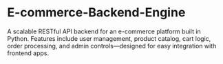 # E-commerce-Backend-Engine
A scalable RESTful API backend for an e-commerce platform built in Python. Features include user management, product catalog, cart logic, order processing, and admin controls—designed for easy integration with frontend apps.
